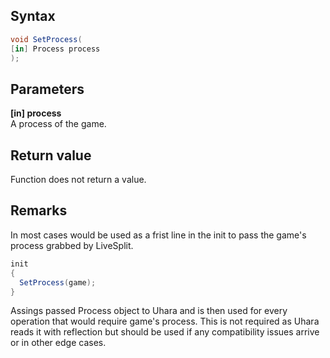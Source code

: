 ## Syntax
```c#
void SetProcess(
[in] Process process
);
```   


## Parameters
**[in] process**   
A process of the game.   


## Return value
Function does not return a value.   


## Remarks
In most cases would be used as a frist line in the init to pass the game's process grabbed by LiveSplit.
```c#
init
{
  SetProcess(game);
}
```
Assings passed Process object to Uhara and is then used for every operation that would require game's process.
This is not required as Uhara reads it with reflection but should be used if any compatibility issues arrive or in other edge cases.
